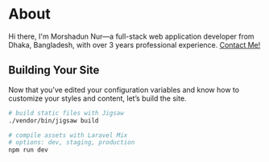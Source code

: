 # About

  Hi there, I'm Morshadun Nur—a full-stack web application developer from Dhaka, Bangladesh, with over 3 years professional   experience.
  [Contact Me!](https://morshadunnur.me)

## Building Your Site

Now that you’ve edited your configuration variables and know how to customize your styles and content, let’s build the site.

```bash
# build static files with Jigsaw
./vendor/bin/jigsaw build

# compile assets with Laravel Mix
# options: dev, staging, production
npm run dev
```


